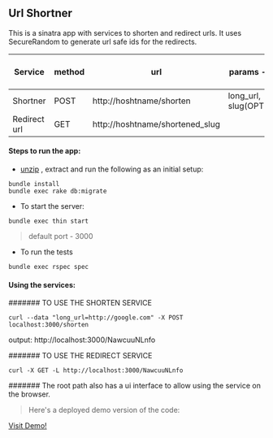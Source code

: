 ## Url Shortner

This is a sinatra app with services to shorten and redirect urls.
It uses SecureRandom to generate url safe ids for the redirects.

Service       | method  | url                                 | params - JSON             | Output - JSON   Content-Type|Sucess Status| Error Status|
--------------|---------|-------------------------------------|---------------------------|-----------------------------|------|------|
Shortner      | POST    | http://hoshtname/shorten            | long_url, slug(OPTIONAL)  |long_url, shortened_slug     |201 | 500|
Redirect url  | GET     | http://hoshtname/shortened_slug     |                           |                             | 302 |404|


#### Steps to run the app:

* [unzip](https://github.com/andrewsheelan/url_shortner/archive/master.zip) , extract and run the following as an initial setup:

```
bundle install
bundle exec rake db:migrate
```

* To start the server:

```
bundle exec thin start
```

> default port - 3000

* To run the tests

```
bundle exec rspec spec
```

#### Using the services:
####### TO USE THE SHORTEN SERVICE

```
curl --data "long_url=http://google.com" -X POST localhost:3000/shorten
```
output: http://localhost:3000/NawcuuNLnfo

####### TO USE THE REDIRECT SERVICE
```
curl -X GET -L http://localhost:3000/NawcuuNLnfo
```

####### The root path also has a ui interface to allow using the service on the browser.

> Here's a deployed demo version of the code:

[Visit Demo!](https://immense-taiga-2935.herokuapp.com)
